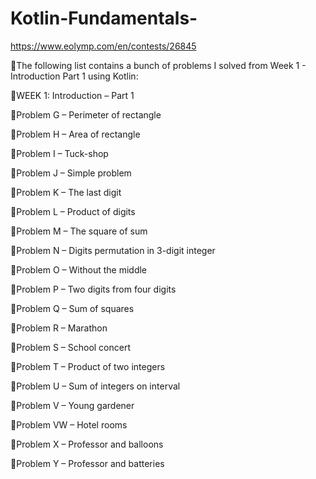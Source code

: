 # Kotlin-Fundamentals-

https://www.eolymp.com/en/contests/26845

🎯The following list contains a bunch of problems I solved from Week 1 - Introduction Part 1 using Kotlin:

📌WEEK 1: Introduction – Part 1 

📌Problem G – Perimeter of rectangle  

📌Problem H – Area of rectangle 

📌Problem I – Tuck-shop 

📌Problem J – Simple problem 

📌Problem K – The last digit 

📌Problem L – Product of digits 

📌Problem M – The square of sum 

📌Problem N – Digits permutation in 3-digit integer 

📌Problem O – Without the middle 

📌Problem P – Two digits from four digits 

📌Problem Q – Sum of squares 

📌Problem R – Marathon 

📌Problem S – School concert 

📌Problem T – Product of two integers 

📌Problem U – Sum of integers on interval 

📌Problem V – Young gardener 

📌Problem VW – Hotel rooms 

📌Problem X – Professor and balloons 

📌Problem Y – Professor and batteries 
